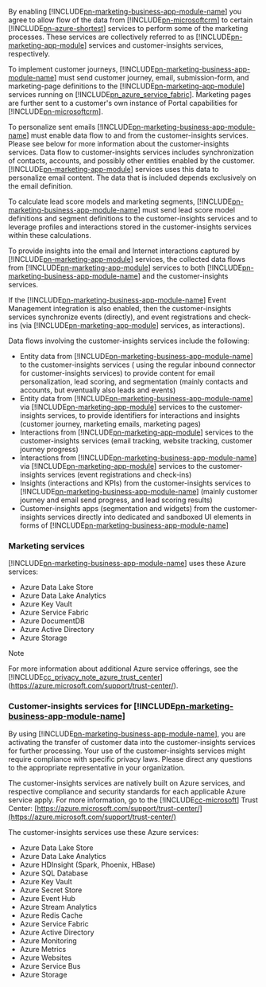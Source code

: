 By enabling [!INCLUDE[pn-marketing-business-app-module-name](../includes/pn-marketing-business-app-module-name.md)] you agree to allow flow of the data from [!INCLUDE[pn-microsoftcrm](../includes/pn-microsoftcrm.md)] to certain [!INCLUDE[pn-azure-shortest](../includes/pn-azure-shortest.md)] services to perform some of the marketing processes. These services are collectively referred to as [!INCLUDE[pn-marketing-app-module](../includes/pn-marketing-app-module.md)] services and customer-insights services, respectively.

To implement customer journeys, [!INCLUDE[pn-marketing-business-app-module-name](../includes/pn-marketing-business-app-module-name.md)] must send customer journey, email, submission-form, and marketing-page definitions to the [!INCLUDE[pn-marketing-app-module](../includes/pn-marketing-app-module.md)] services running on [!INCLUDE[pn_azure_service_fabric](../includes/pn_azure_service_fabric.md)]. Marketing pages are further sent to a customer's own instance of Portal capabilities for [!INCLUDE[pn-microsoftcrm](../includes/pn-microsoftcrm.md)].

To personalize sent emails [!INCLUDE[pn-marketing-business-app-module-name](../includes/pn-marketing-business-app-module-name.md)] must enable data flow to and from the customer-insights services. Please see below for more information about the customer-insights services. Data flow to customer-insights services includes synchronization of contacts, accounts, and possibly other entities enabled by the customer. [!INCLUDE[pn-marketing-app-module](../includes/pn-marketing-app-module.md)] services uses this data to personalize email content. The data that is included depends exclusively on the email definition.

To calculate lead score models and marketing segments, [!INCLUDE[pn-marketing-business-app-module-name](../includes/pn-marketing-business-app-module-name.md)] must send lead score model definitions and segment definitions to the customer-insights services and to leverage profiles and interactions stored in the customer-insights services within these calculations.

To provide insights into the email and Internet interactions captured by [!INCLUDE[pn-marketing-app-module](../includes/pn-marketing-app-module.md)] services, the collected data flows from [!INCLUDE[pn-marketing-app-module](../includes/pn-marketing-app-module.md)] services to both [!INCLUDE[pn-marketing-business-app-module-name](../includes/pn-marketing-business-app-module-name.md)] and  the customer-insights services.

If the [!INCLUDE[pn-marketing-business-app-module-name](../includes/pn-marketing-business-app-module-name.md)] Event Management integration is also enabled, then the customer-insights services synchronize events (directly), and event registrations and check-ins (via [!INCLUDE[pn-marketing-app-module](../includes/pn-marketing-app-module.md)] services, as interactions).

Data flows involving the customer-insights services include the following:

- Entity data from [!INCLUDE[pn-marketing-business-app-module-name](../includes/pn-marketing-business-app-module-name.md)] to the customer-insights services ( using the regular inbound connector for customer-insights services) to provide content for email personalization, lead scoring, and segmentation (mainly contacts and accounts, but eventually also leads and events)
- Entity data from [!INCLUDE[pn-marketing-business-app-module-name](../includes/pn-marketing-business-app-module-name.md)] via [!INCLUDE[pn-marketing-app-module](../includes/pn-marketing-app-module.md)] services to the customer-insights services, to provide identifiers for interactions and insights (customer journey, marketing emails, marketing pages)
- Interactions from [!INCLUDE[pn-marketing-app-module](../includes/pn-marketing-app-module.md)] services to the customer-insights services  (email tracking, website tracking, customer journey progress)
- Interactions from [!INCLUDE[pn-marketing-business-app-module-name](../includes/pn-marketing-business-app-module-name.md)] via [!INCLUDE[pn-marketing-app-module](../includes/pn-marketing-app-module.md)] services to  the customer-insights services (event registrations and check-ins)
- Insights (interactions and KPIs) from the customer-insights services to [!INCLUDE[pn-marketing-business-app-module-name](../includes/pn-marketing-business-app-module-name.md)] (mainly customer journey and email send progress, and lead scoring results)
- Customer-insights apps (segmentation and widgets) from the customer-insights services directly into dedicated and sandboxed UI elements in forms of [!INCLUDE[pn-marketing-business-app-module-name](../includes/pn-marketing-business-app-module-name.md)]

### Marketing services

[!INCLUDE[pn-marketing-business-app-module-name](../includes/pn-marketing-business-app-module-name.md)] uses these Azure services:

- Azure Data Lake Store
- Azure Data Lake Analytics
- Azure Key Vault
- Azure Service Fabric
- Azure DocumentDB
- Azure Active Directory
- Azure Storage

> [!NOTE]
> For more information about additional Azure service offerings, see the [!INCLUDE[cc_privacy_note_azure_trust_center](../includes/cc_privacy_note_azure_trust_center.md)] (<https://azure.microsoft.com/support/trust-center/>).

### Customer-insights services for [!INCLUDE[pn-marketing-business-app-module-name](../includes/pn-marketing-business-app-module-name.md)]

By using [!INCLUDE[pn-marketing-business-app-module-name](../includes/pn-marketing-business-app-module-name.md)], you are activating the transfer of customer data into the customer-insights services for further processing. Your use of the customer-insights services might require compliance with specific privacy laws. Please direct any questions to the appropriate representative in your organization.

The customer-insights services are natively built on Azure services, and respective compliance and security standards for each applicable Azure service apply. For more information, go to the [!INCLUDE[cc-microsoft](../includes/cc-microsoft.md)] Trust Center: [https://azure.microsoft.com/support/trust-center/](https://azure.microsoft.com/support/trust-center/)

The customer-insights services use these Azure services:

- Azure Data Lake Store
- Azure Data Lake Analytics
- Azure HDInsight (Spark, Phoenix, HBase)
- Azure SQL Database
- Azure Key Vault
- Azure Secret Store
- Azure Event Hub
- Azure Stream Analytics
- Azure Redis Cache
- Azure Service Fabric
- Azure Active Directory
- Azure Monitoring
- Azure Metrics
- Azure Websites
- Azure Service Bus
- Azure Storage
